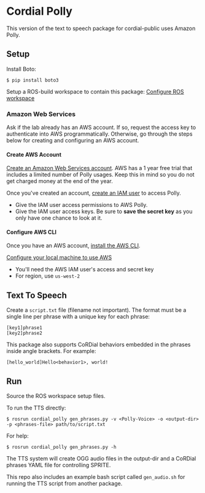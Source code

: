 # Cordial Polly
This version of the text to speech package for cordial-public uses Amazon Polly. 

## Setup
Install Boto:

	$ pip install boto3

Setup a ROS-build workspace to contain this package: [Configure ROS workspace](http://wiki.ros.org/ROS/Tutorials/InstallingandConfiguringROSEnvironment)

### Amazon Web Services
Ask if the lab already has an AWS account. If so, request the access key to authenticate into AWS programmatically.
Otherwise, go through the steps below for creating and configuring an AWS account.

#### Create AWS Account
[Create an Amazon Web Services account](http://docs.aws.amazon.com/lambda/latest/dg/setting-up.html). AWS has a 1 year
free trial that includes a limited number of Polly usages. Keep this in mind so you do not get charged money at the end
of the year.

Once you've created an account, [create an IAM user](http://docs.aws.amazon.com/IAM/latest/UserGuide/id_users_create.html#id_users_create_console) to access Polly.
* Give the IAM user access permissions to AWS Polly.
* Give the IAM user access keys. Be sure to **save the secret key** as you only have one chance to look at it.

#### Configure AWS CLI
Once you have an AWS account, [install the AWS CLI](http://docs.aws.amazon.com/cli/latest/userguide/installing.html).

[Configure your local machine to use AWS](http://docs.aws.amazon.com/cli/latest/userguide/cli-chap-getting-started.html)
* You'll need the AWS IAM user's access and secret key
* For region, use `us-west-2`

## Text To Speech
Create a `script.txt` file (filename not important). The format must be a single line per phrase with a unique key for each phrase:

```
[key1]phrase1
[key2]phrase2
```

This package also supports CoRDial behaviors embedded in the phrases inside angle brackets. For example:

```
[hello_world]Hello<behavior1>, world!
```

## Run
Source the ROS workspace setup files.

To run the TTS directly:

    $ rosrun cordial_polly gen_phrases.py -v <Polly-Voice> -o <output-dir> -p <phrases-file> path/to/script.txt

For help:

    $ rosrun cordial_polly gen_phrases.py -h

The TTS system will create OGG audio files in the output-dir and a CoRDial phrases YAML file for controlling SPRITE.

This repo also includes an example bash script called `gen_audio.sh` for running the TTS script from another package.
